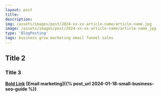 ```yaml
---
layout: post
title: 
description:  
img: /assets/images/post/2024-xx-xx-article-name/article-name.jpg
image: /assets/images/post/2024-xx-xx-article-name/article-name.jpg
type: 'BlogPosting'
tags: business grow marketing email funnel sales
---
```


## Title 2

### Title 3

**[Bold Link](https://webaddress.com)**
**[Email marketing]({% post_url 2024-01-18-small-business-seo-guide %})**
